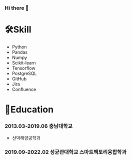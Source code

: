 ### Hi there 👋
# 🛠Skill
* Python
* Pandas
* Numpy
* Scikit-learn
* Tensorflow
* PostgreSQL
* GitHub
* Jira
* Confluence   
# :school:Education
### 2013.03-2019.06 충남대학교   
* 선박해양공학과   
### 2019.09-2022.02 성균관대학교 스마트팩토리융합학과


<!--
**ryukkt62/ryukkt62** is a ✨ _special_ ✨ repository because its `README.md` (this file) appears on your GitHub profile.

Here are some ideas to get you started:

- 🔭 I’m currently working on ...
- 🌱 I’m currently learning ...
- 👯 I’m looking to collaborate on ...
- 🤔 I’m looking for help with ...
- 💬 Ask me about ...
- 📫 How to reach me: ...
- 😄 Pronouns: ...
- ⚡ Fun fact: ...
-->
